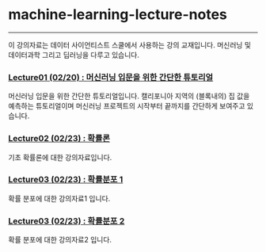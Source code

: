 # machine-learning-lecture-notes
-----

이 강의자료는 데이터 사이언티스트 스쿨에서 사용하는 강의 교재입니다. 머신러닝 및 데이터과학 그리고 딥러닝을 다루고 있습니다.

### [Lecture01 (02/20) : 머신러닝 입문을 위한 간단한 튜토리얼](https://nbviewer.jupyter.org/github/jeonghunyoon/machine-learning-lecture-notes/blob/master/Lecture01_Machine_Learning_Simple_Tutorial.ipynb)
머신러닝 입문을 위한 간단한 튜토리얼입니다. 캘리포니아 지역의 (블록내의) 집 값을 예측하는 튜토리얼이며 머신러닝 프로젝트의 시작부터 끝까지를 간단하게 보여주고 있습니다.

### [Lecture02 (02/23) : 확률론](https://nbviewer.jupyter.org/github/jeonghunyoon/machine-learning-lecture-notes/blob/master/Lecture02_Probabilities.pdf)
기초 확률론에 대한 강의자료입니다. 

### [Lecture03 (02/23) : 확률분포 1](https://nbviewer.jupyter.org/github/jeonghunyoon/machine-learning-lecture-notes/blob/master/Lecture03_Probability_Distribution_01.pdf)
확률 분포에 대한 강의자료1 입니다. 

### [Lecture03 (02/23) : 확률분포 2](https://nbviewer.jupyter.org/github/jeonghunyoon/machine-learning-lecture-notes/blob/master/Lecture03_Probability_Distribution_02.pdf)
확률 분포에 대한 강의자료2 입니다.